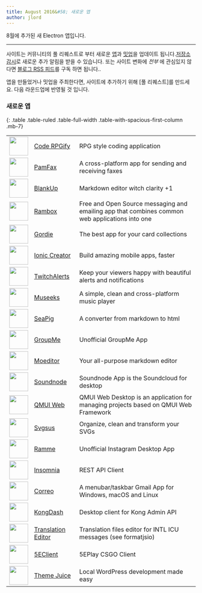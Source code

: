 ```yaml
---
title: August 2016&#58; 새로운 앱
author: jlord
---
```


8월에 추가된 새 Electron 앱입니다.

---

사이트는 커뮤니티의 풀 리퀘스트로 부터 새로운 [앱](http://electron.atom.io/apps)과 [밋업](http://electron.atom.io/community)을 업데이트 됩니다.[저장소 감시](https://github.com/electron/electron.atom.io)로 새로운 추가 알림을 받을 수 있습니다. 또는 사이트 변화에 _전부_ 에 관심있지 않다면 [블로그 RSS 피드](http://electron.atom.io/feed.xml)를 구독 하면 됩니다..

앱을 만들었거나 밋업을 주최한다면, 사이트에 추가하기 위해 [풀 리퀘스트]를 만드세요. 다음 라운드업에 반영될 것 입니다.

### 새로운 앱

{: .table .table-ruled .table-full-width .table-with-spacious-first-column .mb-7}

| |  |  |
| --- | --- | -- |
| <img src='{{ site.baseurl }}/images/apps/coderpgify.png' width='50'> | [Code RPGify](http://code.rpgify.com) | RPG style coding application |
| <img src='{{ site.baseurl }}/images/apps/pamfax.png' width='50'> | [PamFax](https://www.pamfax.biz) | A cross-platform app for sending and receiving faxes |
| <img src='{{ site.baseurl }}/images/apps/blankup.png' width='50'> | [BlankUp](https://hoverbaum.github.io/BlankUp-Electron/) | Markdown editor witch clarity +1 |
| <img src='{{ site.baseurl }}/images/apps/rambox.png' width='50'> | [Rambox](http://rambox.pro) | Free and Open Source messaging and emailing app that combines common web applications into one |
| <img src='{{ site.baseurl }}/images/apps/gordie.png' width='50'> | [Gordie](http://gordie-app.bitbucket.org/) | The best app for your card collections |
| <img src='{{ site.baseurl }}/images/apps/ionic-creator.png' width='50'> | [Ionic Creator](https://github.com/Meadowcottage/Ionic-Creator) | Build amazing mobile apps, faster |
| <img src='{{ site.baseurl }}/images/apps/twitchalerts.png' width='50'> | [TwitchAlerts](https://github.com/Meadowcottage/TwitchAlerts) | Keep your viewers happy with beautiful alerts and notifications |
| <img src='{{ site.baseurl }}/images/apps/museeks.png' width='50'> | [Museeks](http://museeks.io/) | A simple, clean and cross-platform music player |
| <img src='{{ site.baseurl }}/images/apps/seapig.png' width='50'> | [SeaPig](https://github.com/yasumichi/seapig/blob/master/README.md) | A converter from markdown to html |
| <img src='{{ site.baseurl }}/images/apps/groupme.png' width='50'> | [GroupMe](https://github.com/dcrousso/GroupMe#readme) | Unofficial GroupMe App |
| <img src='{{ site.baseurl }}/images/apps/moeditor.png' width='50'> | [Moeditor](https://moeditor.github.io/) | Your all-purpose markdown editor |
| <img src='{{ site.baseurl }}/images/apps/soundnode.png' width='50'> | [Soundnode](http://www.soundnodeapp.com) | Soundnode App is the Soundcloud for desktop |
| <img src='{{ site.baseurl }}/images/apps/qmui.png' width='50'> | [QMUI Web](http://qmuiteam.com/web) | QMUI Web Desktop is an application for managing projects based on QMUI Web Framework |
| <img src='{{ site.baseurl }}/images/apps/svgsus.png' width='50'> | [Svgsus](http://www.svgs.us) | Organize, clean and transform your SVGs |
| <img src='{{ site.baseurl }}/images/apps/ramme.png' width='50'> | [Ramme](https://github.com/terkelg/ramme) | Unofficial Instagram Desktop App |
| <img src='{{ site.baseurl }}/images/apps/insomnia.png' width='50'> | [Insomnia](https://insomnia.rest/) | REST API Client |
| <img src='{{ site.baseurl }}/images/apps/correo.png' width='50'> | [Correo](https://github.com/amitmerchant1990/correo) | A menubar/taskbar Gmail App for Windows, macOS and Linux |
| <img src='{{ site.baseurl }}/images/apps/kongdash.png' width='50'> | [KongDash](https://ajaysreedhar.github.io/kongdash) | Desktop client for Kong Admin API |
| <img src='{{ site.baseurl }}/images/apps/react-intl-translation-editor.png' width='50'> | [Translation Editor](https://bitbucket.org/bflower/react-intl-editor/wiki/Home) | Translation files editor for INTL ICU messages (see formatjsio) |
| <img src='{{ site.baseurl }}/images/apps/5eplay.png' width='50'> | [5EClient](https://www.5eplay.com/) | 5EPlay CSGO Client |
| <img src='{{ site.baseurl }}/images/apps/theme-juice.png' width='50'> | [Theme Juice](https://www.themejuice.it) | Local WordPress development made easy |
